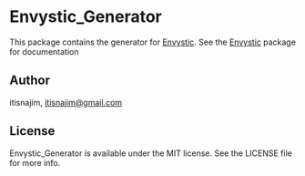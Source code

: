 # Envystic_Generator

This package contains the generator for [Envystic](https://pub.dev/packages/envystic). See the [Envystic](https://pub.dev/packages/envystic) package for documentation

## Author

itisnajim, itisnajim@gmail.com

## License

Envystic_Generator is available under the MIT license. See the LICENSE file for more info.